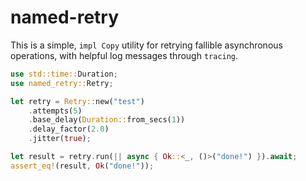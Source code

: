 # named-retry

This is a simple, `impl Copy` utility for retrying fallible asynchronous operations, with helpful log messages through `tracing`.

```rust
use std::time::Duration;
use named_retry::Retry;

let retry = Retry::new("test")
    .attempts(5)
    .base_delay(Duration::from_secs(1))
    .delay_factor(2.0)
    .jitter(true);

let result = retry.run(|| async { Ok::<_, ()>("done!") }).await;
assert_eq!(result, Ok("done!"));
```
